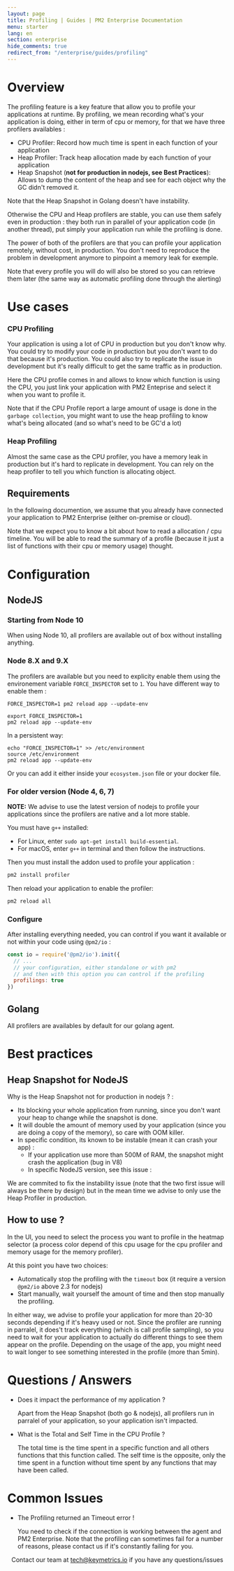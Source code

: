 ```yaml
---
layout: page
title: Profiling | Guides | PM2 Enterprise Documentation
menu: starter
lang: en
section: enterprise
hide_comments: true
redirect_from: "/enterprise/guides/profiling"
---
```


# Overview

The profiling feature is a key feature that allow you to profile your applications at runtime. By profiling, we mean recording what's your application is doing, either in term of cpu or memory, for that we have three profilers availables : 
 - CPU Profiler: Record how much time is spent in each function of your application
 - Heap Profiler: Track heap allocation made by each function of your application
 - Heap Snapshot (**not for production in nodejs, see Best Practices**): Allows to dump the content of the heap and see for each object why the GC didn't removed it.

Note that the Heap Snapshot in Golang doesn't have instability.

Otherwise the CPU and Heap profilers are stable, you can use them safely even in production : they both run in parallel of your application code (in another thread), put simply your application run while the profiling is done.

The power of both of the profilers are that you can profile your application remotely, without cost, in production. You don't need to reproduce the problem in development anymore to pinpoint a memory leak for exemple.

Note that every profile you will do will also be stored so you can retrieve them later (the same way as automatic profiling done through the alerting)

# Use cases

### CPU Profiling

Your application is using a lot of CPU in production but you don't know why. You could try to modify your code in production but you don't want to do that because it's production. You could also try to replicate the issue in development but it's really difficult to get the same traffic as in production.

Here the CPU profile comes in and allows to know which function is using the CPU, you just link your application with PM2 Enteprise and select it when you want to profile it.

Note that if the CPU Profile report a large amount of usage is done in the `garbage collection`, you might want to use the heap profiling to know what's being allocated (and so what's need to be GC'd a lot)

### Heap Profiling

Almost the same case as the CPU profiler, you have a memory leak in production but it's hard to replicate in development.
You can rely on the heap profiler to tell you which function is allocating object.

## Requirements

In the following documention, we assume that you already have connected your application to PM2 Enterprise (either on-premise or cloud).

Note that we expect you to know a bit about how to read a allocation / cpu timeline.
You will be able to read the summary of a profile (because it just a list of functions with their cpu or memory usage) thought.

# Configuration

## NodeJS

### Starting from Node 10

When using Node 10, all profilers are available out of box without installing anything.

### Node 8.X and 9.X

The profilers are available but you need to explicity enable them using the environement variable `FORCE_INSPECTOR` set to `1`.
You have different way to enable them : 

```
FORCE_INSPECTOR=1 pm2 reload app --update-env
```
```
export FORCE_INSPECTOR=1
pm2 reload app --update-env
```

In a persistent way:
```
echo "FORCE_INSPECTOR=1" >> /etc/environment
source /etc/environment
pm2 reload app --update-env
```

Or you can add it either inside your `ecosystem.json` file or your docker file.

### For older version (Node 4, 6, 7)

**NOTE:** We advise to use the latest version of nodejs to profile your applications since the profilers are native and a lot more stable.

You must have `g++` installed:

- For Linux, enter `sudo apt-get install build-essential`.
- For macOS, enter `g++` in terminal and then follow the instructions.

Then you must install the addon used to profile your application :
```bash
pm2 install profiler
```

Then reload your application to enable the profiler:

```bash
pm2 reload all
```

### Configure

After installing everything needed, you can control if you want it available or not within your code using `@pm2/io` :

```js
const io = require('@pm2/io').init({
  // ... 
  // your configuration, either standalone or with pm2
  // and then with this option you can control if the profiling
  profilings: true
})
```

## Golang

All profilers are availables by default for our golang agent.

# Best practices

## Heap Snapshot for NodeJS

 Why is the Heap Snapshot not for production in nodejs ? : 
  - Its blocking your whole application from running, since you don't want your heap to change while the snapshot is done. 
  - It will double the amount of memory used by your application (since you are doing a copy of the memory), so care with OOM killer.
  - In specific condition, its known to be instable (mean it can crash your app) : 
    - If your application use more than 500M of RAM, the snapshot might crash the application (bug in V8)
    - In specific NodeJS version, see this issue : 

We are commited to fix the instability issue (note that the two first issue will always be there by design) but in the mean time we advise to only use the Heap Profiler in production.

## How to use ?

In the UI, you need to select the process you want to profile in the heatmap selector (a process color depend of this cpu usage for the cpu profiler and memory usage for the memory profiler).

At this point you have two choices:
  - Automatically stop the profiling with the `timeout` box (it require a version `@pm2/io` above 2.3 for nodejs)
  - Start manually, wait yourself the amount of time and then stop manually the profiling.

In either way, we advise to profile your application for more than 20-30 seconds depending if it's heavy used or not. Since the profiler are running in parralel, it does't track everything (which is call profile sampling), so you need to wait for your application to actually do different things to see them appear on the profile.
Depending on the usage of the app, you might need to wait longer to see something interested in the profile (more than 5min).

# Questions / Answers

* Does it impact the performance of my application ? 
  
  Apart from the Heap Snapshot (both go & nodejs), all profilers run in parralel of your application, so your application isn't impacted.

* What is the Total and Self Time in the CPU Profile ?

  The total time is the time spent in a specific function and all others functions that this function called. The self time is the opposite, only the time spent in a function without time spent by any functions that may have been called.

# Common Issues

* The Profiling returned an Timeout error !

  You need to check if the connection is working between the agent and PM2 Enterprise. Note that the profiling can sometimes fail for a number of reasons, please contact us if it's constantly failing for you.
  




<center>
Contact our team at <a href="mailto:tech@keymetrics.io">tech@keymetrics.io</a> if you have any questions/issues
</center>